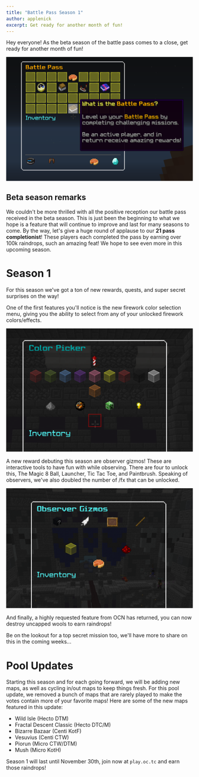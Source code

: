```yaml
---
title: "Battle Pass Season 1"
author: applenick
excerpt: Get ready for another month of fun!
---
```


Hey everyone! As the beta season of the battle pass comes to a close, get ready for another month of fun!

<img src="/img/blog/pass.png" alt="Battle Pass" width="700" />

## Beta season remarks
We couldn't be more thrilled with all the positive reception our battle pass received in the beta season. This is just been the beginning to what we hope is a feature that will continue to improve and last for many seasons to come. By the way, let's give a huge round of applause to our **21 pass completionist**! These players each completed the pass by earning over 100k raindrops, such an amazing feat! We hope to see even more in this upcoming season. 

# Season 1
For this season we've got a ton of new rewards, quests, and super secret surprises on the way! 

One of the first features you'll notice is the new firework color selection menu, giving you the ability to select from any of your unlocked firework colors/effects.

<img src="/img/blog/color-picker.png" alt="Example of Color Picker" width="700"/>


A new reward debuting this season are observer gizmos! These are interactive tools to have fun with while observing. There are four to unlock this, The Magic 8 Ball, Launcher, Tic Tac Toe, and Paintbrush. Speaking of observers, we've also doubled the number of /fx that can be unlocked. 

<img src="/img/blog/gizmos.png" alt="Example of Gizmos" width="700"/>


And finally, a highly requested feature from OCN has returned, you can now destroy uncapped wools to earn raindrops! 

Be on the lookout for a top secret mission too, we'll have more to share on this in the coming weeks...

# Pool Updates
Starting this season and for each going forward, we will be adding new maps, as well as cycling in/out maps to keep things fresh. For this pool update, we removed a bunch of maps that are rarely played to make the votes contain more of your favorite maps! Here are some of the new maps featured in this update:
 - Wild Isle (Hecto DTM)
 - Fractal Descent Classic (Hecto DTC/M)
 - Bizarre Bazaar (Centi KotF)
 - Vesuvius (Centi CTW)
 - Piorun (Micro CTW/DTM)
 - Mush (Micro KotH) 


 Season 1 will last until November 30th, join now at `play.oc.tc` and earn those raindrops! 


